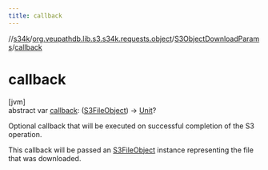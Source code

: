 ```yaml
---
title: callback
---
```

//[s34k](../../../index.html)/[org.veupathdb.lib.s3.s34k.requests.object](../index.html)/[S3ObjectDownloadParams](index.html)/[callback](callback.html)



# callback



[jvm]\
abstract var [callback](callback.html): ([S3FileObject](../../org.veupathdb.lib.s3.s34k.response.object/-s3-file-object/index.html)) -&gt; [Unit](https://kotlinlang.org/api/latest/jvm/stdlib/kotlin/-unit/index.html)?



Optional callback that will be executed on successful completion of the S3 operation.



This callback will be passed an [S3FileObject](../../org.veupathdb.lib.s3.s34k.response.object/-s3-file-object/index.html) instance representing the file that was downloaded.




